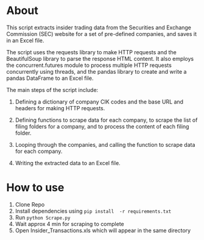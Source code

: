 # About
This script extracts insider trading data from the Securities and Exchange Commission (SEC) website for a set of pre-defined companies, and saves it in an Excel file.

The script uses the requests library to make HTTP requests and the BeautifulSoup library to parse the response HTML content. It also employs the concurrent.futures module to process multiple HTTP requests concurrently using threads, and the pandas library to create and write a pandas DataFrame to an Excel file.

The main steps of the script include:

1. Defining a dictionary of company CIK codes and the base URL and headers for making HTTP requests.

2. Defining functions to scrape data for each company, to scrape the list of filing folders for a company, and to process the content of each filing folder. 

3. Looping through the companies, and calling the function to scrape data for each company.

4. Writing the extracted data to an Excel file.


# How to use 
1. Clone Repo
2. Install dependencies using `pip install  -r requirements.txt`
3. Run `python Scrape.py`
4. Wait approx 4 min for scraping to complete
5. Open Insider_Transactions.xls which will appear in the same directory